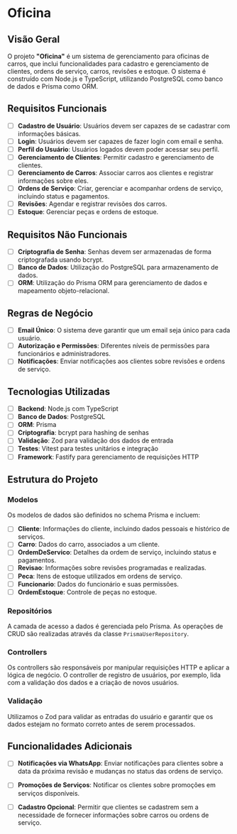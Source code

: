 # Oficina

## Visão Geral

O projeto **"Oficina"** é um sistema de gerenciamento para oficinas de carros, que inclui funcionalidades para cadastro e gerenciamento de clientes, ordens de serviço, carros, revisões e estoque. O sistema é construído com Node.js e TypeScript, utilizando PostgreSQL como banco de dados e Prisma como ORM.

## Requisitos Funcionais

- [ ] **Cadastro de Usuário**: Usuários devem ser capazes de se cadastrar com informações básicas.
- [ ] **Login**: Usuários devem ser capazes de fazer login com email e senha.
- [ ] **Perfil do Usuário**: Usuários logados devem poder acessar seu perfil.
- [ ] **Gerenciamento de Clientes**: Permitir cadastro e gerenciamento de clientes.
- [ ] **Gerenciamento de Carros**: Associar carros aos clientes e registrar informações sobre eles.
- [ ] **Ordens de Serviço**: Criar, gerenciar e acompanhar ordens de serviço, incluindo status e pagamentos.
- [ ] **Revisões**: Agendar e registrar revisões dos carros.
- [ ] **Estoque**: Gerenciar peças e ordens de estoque.

## Requisitos Não Funcionais

- [ ] **Criptografia de Senha**: Senhas devem ser armazenadas de forma criptografada usando bcrypt.
- [ ] **Banco de Dados**: Utilização do PostgreSQL para armazenamento de dados.
- [ ] **ORM**: Utilização do Prisma ORM para gerenciamento de dados e mapeamento objeto-relacional.

## Regras de Negócio

- [ ] **Email Único**: O sistema deve garantir que um email seja único para cada usuário.
- [ ] **Autorização e Permissões**: Diferentes níveis de permissões para funcionários e administradores.
- [ ] **Notificações**: Enviar notificações aos clientes sobre revisões e ordens de serviço.

## Tecnologias Utilizadas

- [ ] **Backend**: Node.js com TypeScript
- [ ] **Banco de Dados**: PostgreSQL
- [ ] **ORM**: Prisma
- [ ] **Criptografia**: bcrypt para hashing de senhas
- [ ] **Validação**: Zod para validação dos dados de entrada
- [ ] **Testes**: Vitest para testes unitários e integração
- [ ] **Framework**: Fastify para gerenciamento de requisições HTTP

## Estrutura do Projeto

### Modelos

Os modelos de dados são definidos no schema Prisma e incluem:

- [ ] **Cliente**: Informações do cliente, incluindo dados pessoais e histórico de serviços.
- [ ] **Carro**: Dados do carro, associados a um cliente.
- [ ] **OrdemDeServico**: Detalhes da ordem de serviço, incluindo status e pagamentos.
- [ ] **Revisao**: Informações sobre revisões programadas e realizadas.
- [ ] **Peca**: Itens de estoque utilizados em ordens de serviço.
- [ ] **Funcionario**: Dados do funcionário e suas permissões.
- [ ] **OrdemEstoque**: Controle de peças no estoque.

### Repositórios

A camada de acesso a dados é gerenciada pelo Prisma. As operações de CRUD são realizadas através da classe `PrismaUserRepository`.

### Controllers

Os controllers são responsáveis por manipular requisições HTTP e aplicar a lógica de negócio. O controller de registro de usuários, por exemplo, lida com a validação dos dados e a criação de novos usuários.

### Validação

Utilizamos o Zod para validar as entradas do usuário e garantir que os dados estejam no formato correto antes de serem processados.

## Funcionalidades Adicionais

- [ ] **Notificações via WhatsApp**: Enviar notificações para clientes sobre a data da próxima revisão e mudanças no status das ordens de serviço.
- [ ] **Promoções de Serviços**: Notificar os clientes sobre promoções em serviços disponíveis.
- [ ] **Cadastro Opcional**: Permitir que clientes se cadastrem sem a necessidade de fornecer informações sobre carros ou ordens de serviço.



